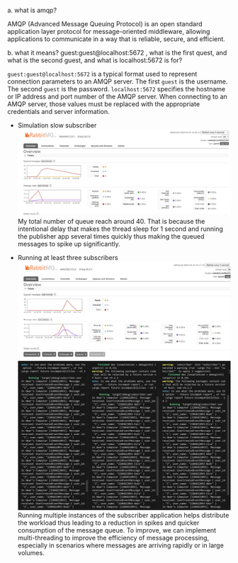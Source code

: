 a. what is amqp?

AMQP (Advanced Message Queuing Protocol) is an open standard application layer protocol for message-oriented middleware, allowing applications to communicate in a way that is reliable, secure, and efficient.

b. what it means? guest:guest@localhost:5672 , what is the first quest, and what is the second guest, and what is localhost:5672 is for?

`guest:guest@localhost:5672` is a typical format used to represent connection parameters to an AMQP server. The first `guest` is the username. The second `guest` is the password. `localhost:5672` specifies the hostname or IP address and port number of the AMQP server. When connecting to an AMQP server, those values must be replaced with the appropriate credentials and server information.

- Simulation slow subscriber
![](static/Screenshot%202024-04-24%20140217.png)
My total number of queue reach around 40. That is because the intentional delay that makes the thread sleep for 1 second and running the publisher app several times quickly thus making the queued messages to spike up significantly.

-  Running at least three subscribers
![](static/Screenshot%202024-04-24%20141731.png)
![](static/Screenshot%202024-04-24%20142332.png)
Running multiple instances of the subscriber application helps distribute the workload thus leading to a reduction in spikes and quicker consumption of the message queue. To improve, we can implement multi-threading to improve the efficiency of message processing, especially in scenarios where messages are arriving rapidly or in large volumes.